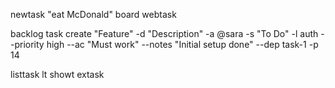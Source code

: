 newtask "eat McDonald"
board
webtask

backlog task create "Feature" -d "Description" -a @sara -s "To Do" -l auth --priority high --ac "Must work" --notes "Initial setup done" --dep task-1 -p 14

listtask
lt
showt
extask
